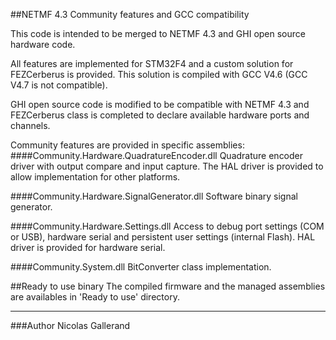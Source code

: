 
##NETMF 4.3 Community features and GCC compatibility


This code is intended to be merged to NETMF 4.3 and GHI open source hardware code.

All features are implemented for STM32F4 and a custom solution for FEZCerberus is provided.
This solution is compiled with GCC V4.6 (GCC V4.7 is not compatible).

GHI open source code is modified to be compatible with NETMF 4.3 and FEZCerberus class is completed to declare available hardware ports and channels.

Community features are provided in specific assemblies:
####Community.Hardware.QuadratureEncoder.dll
Quadrature encoder driver with output compare and input capture.
The HAL driver is provided to allow implementation for other platforms. 
  
####Community.Hardware.SignalGenerator.dll
  Software binary signal generator.
  
####Community.Hardware.Settings.dll
  Access to debug port settings (COM or USB), hardware serial and persistent user settings (internal Flash).
  HAL driver is provided for hardware serial.
  
####Community.System.dll
  BitConverter class implementation.
  
##Ready to use binary
  The compiled firmware and the managed assemblies are availables in 'Ready to use' directory.

-------------  
###Author
Nicolas Gallerand
